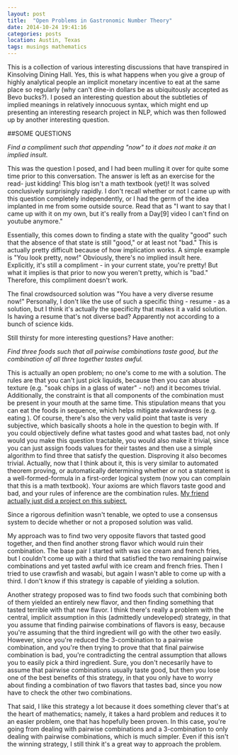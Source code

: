 ```yaml
---
layout: post
title:  "Open Problems in Gastronomic Number Theory"
date: 2014-10-24 19:41:16
categories: posts
location: Austin, Texas
tags: musings mathematics
---
```


This is a collection of various interesting discussions that have transpired in Kinsolving Dining Hall. Yes, this is what happens when you give a group of highly analytical people an implicit monetary incentive to eat at the same place so regularly (why can't dine-in dollars be as ubiquitously accepted as Bevo bucks?). I posed an interesting question about the subtleties of implied meanings in relatively innocuous syntax, which might end up presenting an interesting research project in NLP, which was then followed up by another interesting question. 

##SOME QUESTIONS

*Find a compliment such that appending "now" to it does not make it an implied insult.*

This was the question I posed, and I had been mulling it over for quite some time prior to this conversation. The answer is left as an exercise for the read- just kidding! This blog isn't a math textbook (yet)! It was solved conclusively surprisingly rapidly.<!--preview--> I don't recall whether or not I came up with this question completely independently, or I had the germ of the idea implanted in me from some outside source. Read that as "I want to say that I came up with it on my own, but it's really from a Day[9] video I can't find on youtube anymore." 

Essentially, this comes down to finding a state with the quality "good" such that the absence of that state is still "good," or at least not "bad." This is actually pretty difficult because of how implication works. A simple example is "You look pretty, now!" Obviously, there's no implied insult here. Explicitly, it's still a compliment - in your current state, you're pretty! But what it implies is that prior to now you weren't pretty, which is "bad." Therefore, this compliment doesn't work.

The final crowdsourced solution was "You have a very diverse resume now!" Personally, I don't like the use of such a specific thing - resume - as a solution, but I think it's actually the specificity that makes it a valid solution. Is having a resume that's not diverse bad? Apparently not according to a bunch of science kids.

Still thirsty for more interesting questions? Have another:

*Find three foods such that all pairwise combinations taste good, but the combination of all three together tastes awful.* 

This is actually an open problem; no one's come to me with a solution. The rules are that you can't just pick liquids, because then you can abuse texture (e.g. "soak chips in a glass of water" - no!) and it becomes trivial. Additionally, the constraint is that all components of the combination must be present in your mouth at the same time. This stipulation means that you can eat the foods in sequence, which helps mitigate awkwardness (e.g. eating ). Of course, there's also the very valid point that taste is very subjective, which basically shoots a hole in the question to begin with. If you could objectively define what tastes good and what tastes bad, not only would you make this question tractable, you would also make it trivial, since you can just assign foods values for their tastes and then use a simple algorithm to find three that satisfy the question. Disproving it also becomes trivial. Actually, now that I think about it, this is very similar to automated theorem proving, or automatically determining whether or not a statement is a well-formed-formula in a first-order logical system (now you can complain that this is a math textbook). Your axioms are which flavors taste good and bad, and your rules of inference are the combination rules. <a href="http://www.cs.utexas.edu/~robertm/Resources/papers/tds.pdf" target="_blank">My friend actually just did a project on this subject.</a>

Since a rigorous definition wasn't tenable, we opted to use a consensus system to decide whether or not a proposed solution was valid.

My approach was to find two very opposite flavors that tasted good together, and then find another strong flavor which would ruin their combination. The base pair I started with was ice cream and french fries, but I couldn't come up with a third that satisfied the two remaining pairwise combinations and yet tasted awful with ice cream and french fries. Then I tried to use crawfish and wasabi, but again I wasn't able to come up with a third. I don't know if this strategy is capable of yielding a solution.

Another strategy proposed was to find two foods such that combining both of them yielded an entirely new flavor, and then finding something that tasted terrible with that new flavor. I think there's really a problem with the central, implicit assumption in this (admittedly undeveloped) strategy, in that you assume that finding pairwise combinations of flavors is easy, because you're assuming that the third ingredient will go with the other two easily. However, since you're reduced the 3-combination to a pairwise combination, and you're then trying to prove that that final pairwise combination is bad, you're contradicting the central assumption that allows you to easily pick a third ingredient. Sure, you don't necesarily have to assume that pairwise combinations usually taste good, but then you lose one of the best benefits of this strategy, in that you only have to worry about finding a combination of two flavors that tastes bad, since you now have to check the other two combinations. 

That said, I like this strategy a lot because it does something clever that's at the heart of mathematics; namely, it takes a hard problem and reduces it to an easier problem, one that has hopefully been proven. In this case, you're going from dealing with pairwise combinations and a 3-combination to only dealing with pairwise combinations, which is much simpler. Even if this isn't the winning strategy, I still think it's a great way to approach the problem. 

